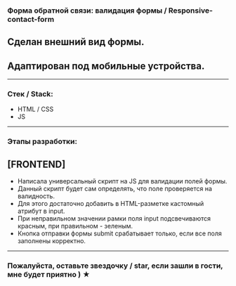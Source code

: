 
### Форма обратной связи: валидация формы / Responsive-contact-form

## Сделан внешний вид формы.  
## Адаптирован под мобильные устройства.

---

### Стек / Stack: 

* HTML / CSS
* JS

---

### Этапы разработки: 

## [FRONTEND] 

* Написала универсальный скрипт на JS для валидации полей формы. 
* Данный скрипт будет сам определять, что поле проверяется на валидность. 
* Для этого достаточно добавить в HTML-разметке кастомный атрибут в input. 
* При неправильном значении рамки поля input подсвечиваются красным, при правильном - зеленым. 
* Кнопка отправки формы submit срабатывает только, если все поля заполнены корректно.

---

### Пожалуйста, оставьте звездочку / star, если зашли в гости, мне будет приятно ) ★
